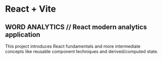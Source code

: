 # React + Vite

## WORD ANALYTICS // React modern analytics application

This project introduces React fundamentals and more intermediate concepts like
reusable component techniques and derived/computed state.
